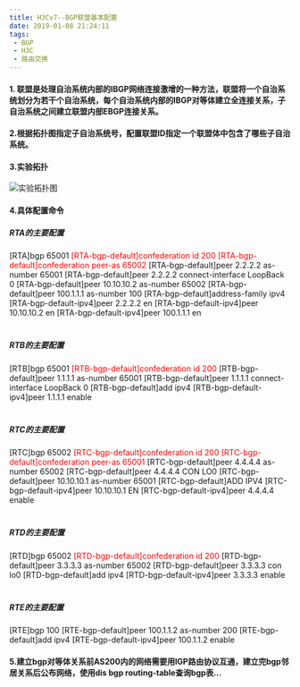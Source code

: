```yaml
---
title: H3Cv7--BGP联盟基本配置
date: 2019-01-08 21:24:11
tags:
 - BGP
 - H3C
 - 路由交换
---
```


#### 1. 联盟是处理自治系统内部的IBGP网络连接激增的一种方法，联盟将一个自治系统划分为若干个自治系统，每个自治系统内部的IBGP对等体建立全连接关系，子自治系统之间建立联盟内部EBGP连接关系。
#### 2.根据拓扑图指定子自治系统号，配置联盟ID指定一个联盟体中包含了哪些子自治系统。
#### 3.实验拓扑

![实验拓扑图](/images/bgp_lm01.jpg)

<!--more-->

#### 4.具体配置命令
##### RTA的主要配置

[RTA]bgp 65001
 <font color=red>[RTA-bgp-default]confederation id 200</font>
 <font color=red> [RTA-bgp-default]confederation peer-as 65002</font>
[RTA-bgp-default]peer 2.2.2.2 as-number 65001
[RTA-bgp-default]peer 2.2.2.2 connect-interface LoopBack 0
[RTA-bgp-default]peer 10.10.10.2 as-number 65002
[RTA-bgp-default]peer 100.1.1.1 as-number 100
[RTA-bgp-default]address-family ipv4
[RTA-bgp-default-ipv4]peer 2.2.2.2 en
[RTA-bgp-default-ipv4]peer 10.10.10.2 en
[RTA-bgp-default-ipv4]peer 100.1.1.1 en
#

##### RTB的主要配置

[RTB]bgp 65001
 <font color=red>[RTB-bgp-default]confederation id 200</font>
[RTB-bgp-default]peer 1.1.1.1 as-number 65001
[RTB-bgp-default]peer 1.1.1.1 connect-interface LoopBack 0
[RTB-bgp-default]add ipv4
[RTB-bgp-default-ipv4]peer 1.1.1.1 enable
#

##### RTC的主要配置

[RTC]bgp 65002
 <font color=red>[RTC-bgp-default]confederation id 200
 [RTC-bgp-default]confederation peer-as 65001</font>
[RTC-bgp-default]peer 4.4.4.4 as-number 65002
[RTC-bgp-default]peer 4.4.4.4 CON LO0
[RTC-bgp-default]peer 10.10.10.1 as-number 65001
[RTC-bgp-default]ADD IPV4
[RTC-bgp-default-ipv4]peer 10.10.10.1 EN
[RTC-bgp-default-ipv4]peer 4.4.4.4 enable
#
##### RTD的主要配置

[RTD]bgp 65002
 <font color=red>[RTD-bgp-default]confederation id 200</font>
[RTD-bgp-default]peer 3.3.3.3 as-number 65002
[RTD-bgp-default]peer 3.3.3.3 con lo0
[RTD-bgp-default]add ipv4
[RTD-bgp-default-ipv4]peer 3.3.3.3 enable
#

##### RTE的主要配置

[RTE]bgp 100
[RTE-bgp-default]peer 100.1.1.2 as-number 200
[RTE-bgp-default]add ipv4
[RTE-bgp-default-ipv4]peer 100.1.1.2 enable

#### 5.建立bgp对等体关系前AS200内的网络需要用IGP路由协议互通，建立完bgp邻居关系后公布网络，使用dis bgp routing-table查询bgp表…
